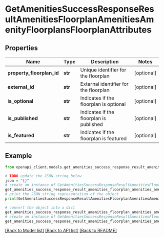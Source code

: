 # GetAmenitiesSuccessResponseResultAmenitiesFloorplanAmenitiesAmenityFloorplansFloorplanAttributes


## Properties

Name | Type | Description | Notes
------------ | ------------- | ------------- | -------------
**property_floorplan_id** | **str** | Unique identifier for the floorplan | [optional] 
**external_id** | **str** | External identifier for the floorplan | [optional] 
**is_optional** | **str** | Indicates if the floorplan is optional | [optional] 
**is_published** | **str** | Indicates if the floorplan is published | [optional] 
**is_featured** | **str** | Indicates if the floorplan is featured | [optional] 

## Example

```python
from openapi_client.models.get_amenities_success_response_result_amenities_floorplan_amenities_amenity_floorplans_floorplan_attributes import GetAmenitiesSuccessResponseResultAmenitiesFloorplanAmenitiesAmenityFloorplansFloorplanAttributes

# TODO update the JSON string below
json = "{}"
# create an instance of GetAmenitiesSuccessResponseResultAmenitiesFloorplanAmenitiesAmenityFloorplansFloorplanAttributes from a JSON string
get_amenities_success_response_result_amenities_floorplan_amenities_amenity_floorplans_floorplan_attributes_instance = GetAmenitiesSuccessResponseResultAmenitiesFloorplanAmenitiesAmenityFloorplansFloorplanAttributes.from_json(json)
# print the JSON string representation of the object
print(GetAmenitiesSuccessResponseResultAmenitiesFloorplanAmenitiesAmenityFloorplansFloorplanAttributes.to_json())

# convert the object into a dict
get_amenities_success_response_result_amenities_floorplan_amenities_amenity_floorplans_floorplan_attributes_dict = get_amenities_success_response_result_amenities_floorplan_amenities_amenity_floorplans_floorplan_attributes_instance.to_dict()
# create an instance of GetAmenitiesSuccessResponseResultAmenitiesFloorplanAmenitiesAmenityFloorplansFloorplanAttributes from a dict
get_amenities_success_response_result_amenities_floorplan_amenities_amenity_floorplans_floorplan_attributes_from_dict = GetAmenitiesSuccessResponseResultAmenitiesFloorplanAmenitiesAmenityFloorplansFloorplanAttributes.from_dict(get_amenities_success_response_result_amenities_floorplan_amenities_amenity_floorplans_floorplan_attributes_dict)
```
[[Back to Model list]](../README.md#documentation-for-models) [[Back to API list]](../README.md#documentation-for-api-endpoints) [[Back to README]](../README.md)


